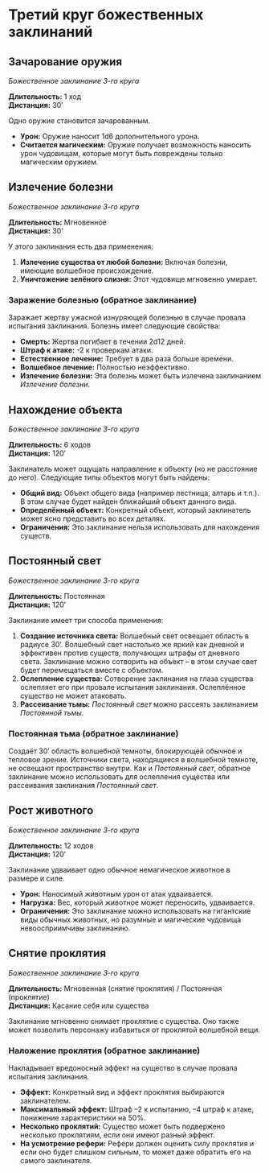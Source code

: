 # Третий круг божественных заклинаний

## Зачарование оружия

_Божественное заклинание 3-го круга_

**Длительность:** 1 ход\
**Дистанция:** 30’

Одно оружие становится зачарованным.

-   **Урон:** Оружие наносит 1d6 дополнительного урона.
-   **Считается магическим:** Оружие получает возможность наносить урон чудовищам, которые могут быть повреждены только магическим оружием.

## Излечение болезни

_Божественное заклинание 3-го круга_

**Длительность:** Мгновенное\
**Дистанция:** 30’

У этого заклинания есть два применения:

1. **Излечение существа от любой болезни:** Включая болезни, имеющие волшебное происхождение.
2. **Уничтожение зелёного слизня:** Этот чудовище мгновенно умирает.

### Заражение болезнью (обратное заклинание)

Заражает жертву ужасной изнуряющей болезнью в случае провала испытания заклинания. Болезнь имеет следующие свойства:

-   **Смерть:** Жертва погибает в течении 2d12 дней.
-   **Штраф к атаке:** -2 к проверкам атаки.
-   **Естественное лечение:** Требует в два раза больше времени.
-   **Волшебное лечение:** Полностью неэффективно.
-   **Излечение болезни:** Эта болезнь может быть излечена заклинанием _Излечение болезни_.

## Нахождение объекта

_Божественное заклинание 3-го круга_

**Длительность:** 6 ходов\
**Дистанция:** 120’

Заклинатель может ощущать направление к объекту (но не расстояние до него). Следующие типы объектов могут быть найдены:

-   **Общий вид:** Объект общего вида (например лестница, алтарь и т.п.). В этом случае будет найден ближайший объект данного вида.
-   **Определённый объект:** Конкретный объект, который заклинатель может ясно представить во всех деталях.
-   **Ограничения:** Это заклинание нельзя использовать для нахождения существ.

## Постоянный свет

_Божественное заклинание 3-го круга_

**Длительность:** Постоянная\
**Дистанция:** 120’

Заклинание имеет три способа применения:

1. **Создание источника света:** Волшебный свет освещает область в радиусе 30’. Волшебный свет настолько же яркий как дневной и эффективен против существ, получающих штрафы от дневного света. Заклинание можно сотворить на объект – в этом случае свет будет перемещаться вместе с объектом.
2. **Ослепление существа:** Сотворение заклинания на глаза существа ослепляет его при провале испытания заклинания. Ослеплённое существо не может атаковать.
3. **Рассеивание тьмы:** _Постоянный свет_ можно рассеять заклинанием _Постоянной тьмы_.

### Постоянная тьма (обратное заклинание)

Создаёт 30’ область волшебной темноты, блокирующей обычное и тепловое зрение. Источники света, находящиеся в волшебной темноте, не освещают пространство внутри. Как и _Постоянный свет_, обратное заклинание можно использовать для ослепления существа или рассеивания заклинания _Постоянный свет_.

## Рост животного

_Божественное заклинание 3-го круга_

**Длительность:** 12 ходов\
**Дистанция:** 120’

Заклинание удваивает одно обычное немагическое животное в размере и силе.

-   **Урон:** Наносимый животным урон от атак удваивается.
-   **Нагрузка:** Вес, который животное может переносить, удваивается.
-   **Ограничения:** Это заклинание можно использовать на гигантские виды обычных животных, но разумные и магические чудовища невоосприимчивы заклинанию.

## Снятие проклятия

_Божественное заклинание 3-го круга_

**Длительность:** Мгновенная (снятие проклятия) / Постоянная (проклятие)\
**Дистанция:** Касание себя или существа

Заклинание мгновенно снимает проклятие с существа. Оно также может позволить персонажу избавиться от проклятой волшебной вещи.

### Наложение проклятия (обратное заклинание)

Накладывает вредоносный эффект на существо в случае провала испытания заклинания.

-   **Эффект:** Конкретный вид и эффект проклятия выбираются заклинателем.
-   **Максимальный эффект:** Штраф –2 к испытанию, –4 штраф к атаке, понижение характеристики на 50%.
-   **Несколько проклятий:** Существо может быть подвержено несколько проклятиям, если они имеют разный эффект.
-   **На усмотрение рефери:** Рефери должен оценить силу проклятия и если оно будет слишком сильным, то может даже обратить его на самого заклинателя.
